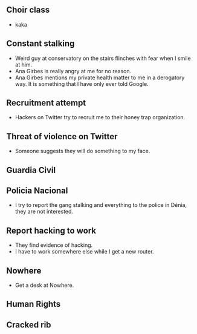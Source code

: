 ## Choir class

- kaka 

## Constant stalking

- Weird guy at conservatory on the stairs flinches with fear when I smile at him.
- Ana Girbes is really angry at me for no reason.
- Ana Girbes mentions my private health matter to me in a derogatory way. It is something that I have only ever told Google.

## Recruitment attempt

- Hackers on Twitter try to recruit me to their honey trap organization.

## Threat of violence on Twitter

- Someone suggests they will do something to my face.

## Guardia Civil

## Policia Nacional

- I try to report the gang stalking and everything to the police in Dénia, they are not interested.

## Report hacking to work

- They find evidence of hacking.
- I have to work somewhere else while I get a new router.

## Nowhere

- Get a desk at Nowhere.

## Human Rights


## Cracked rib